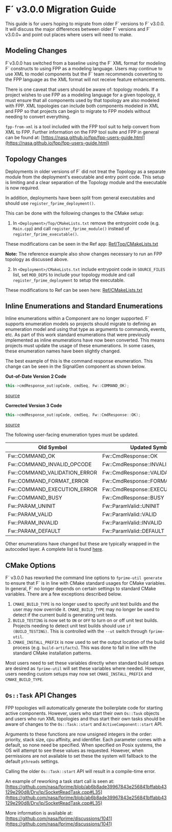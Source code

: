 # F´ v3.0.0 Migration Guide

This guide is for users hoping to migrate from older F´ versions to F´ v3.0.0.  It will discuss the major differences
between older F´ versions and F´ v3.0.0+ and point out places where users will need to make.

## Modeling Changes

F´v3.0.0 has switched from a baseline using the F´ XML format for modeling F´ constructs to using FPP as a modeling
language. Users may continue to use XML to model components but the F´ team recommends converting to the FPP language
as the XML format will not receive feature enhancements.

There is one caveat that users should be aware of: topology models. If a project wishes to use FPP as a modeling
language for a given topology, it must ensure that all components used by that topology are also modeled with FPP. XML
topologies can include both components modeled in XML and FPP so that projects can begin to migrate to FPP models
without needing to convert everything.

`fpp-from-xml` is a tool included with the FPP tool suit to help convert from XML to FPP.  Further information on the
FPP tool suite and FPP in general can be found at:
[https://nasa.github.io/fpp/fpp-users-guide.html](https://nasa.github.io/fpp/fpp-users-guide.html)

## Topology Changes

Deployments in older versions of F´ did not treat the Topology as a separate module from the deployment's executable and
entry point code. This setup is limiting and a clear separation of the Topology module and the executable is now required.

In addition, deployments have been split from general executables and should use `register_fprime_deployment()`.

This can be done with the following changes to the CMake setup:

1. In `<Deployment>/Top/CMakeLists.txt` remove the entrypoint code (e.g. `Main.cpp`) and call `register_fprime_module()`
instead of `register_fprime_executable()`.

These modifications can be seen in the Ref app: 
[Ref/Top/CMakeLists.txt](https://github.com/nasa/fprime/blob/034216bc73ac91e78ba03fda25362050a695a960/Ref/Top/CMakeLists.txt#L21)

**Note:** The reference example also show changes necessary to run an FPP topology as discussed above.

2. In `<Deployment>/CMakeLists.txt` include entrypoint code in `SOURCE_FILES` list, set `MOD_DEPS` to include your 
topology module and call `register_fprime_deployment` to setup the executable.
   
These modifications to Ref can be seen here: 
[Ref/CMakeLists.txt](https://github.com/nasa/fprime/blob/034216bc73ac91e78ba03fda25362050a695a960/Ref/CMakeLists.txt#L50-L53)

## Inline Enumerations and Standard Enumerations

Inline enumerations within a Component are no longer supported. F´ supports enumeration models so projects should
migrate to defining an enumeration model and using that type as arguments to commands, events, etc. As part of this work
standard enumerations that were previously implemented as inline enumerations have now been converted. This means
projects must update the usage of these enumerations. In some cases, these enumeration names have been slightly changed.

The best example of this is the command response enumeration.  This change can be seen in the SignalGen component as
shown below.

**Out-of-Date Version 2 Code**
```c++
this->cmdResponse_out(opCode, cmdSeq, Fw::COMMAND_OK);
```
[source](https://github.com/nasa/fprime/blob/ab6b8ade39967843e256841bffabb43129e290d8/Ref/SignalGen/SignalGen.cpp#L167)

**Corrected Version 3 Code**
```c++
this->cmdResponse_out(opCode, cmdSeq, Fw::CmdResponse::OK);
```
[source](https://github.com/nasa/fprime/blob/034216bc73ac91e78ba03fda25362050a695a960/Ref/SignalGen/SignalGen.cpp)

The following user-facing enumeration types must be updated.

| Old Symbol | Updated Symbol  |
|---|---|
| Fw::COMMAND_OK | Fw::CmdResponse::OK |
| Fw::COMMAND_INVALID_OPCODE | Fw::CmdResponse::INVALID_OPCODE |
| Fw::COMMAND_VALIDATION_ERROR | Fw::CmdResponse::VALIDATION_ERROR |
| Fw::COMMAND_FORMAT_ERROR | Fw::CmdResponse::FORMAT_ERROR |
| Fw::COMMAND_EXECUTION_ERROR | Fw::CmdResponse::EXECUTION_ERROR |
| Fw::COMMAND_BUSY | Fw::CmdResponse::BUSY |
| Fw::PARAM_UNINIT | Fw::ParamValid::UNINIT |
| Fw::PARAM_VALID | Fw::ParamValid::VALID |
| Fw::PARAM_INVALID | Fw::ParamValid::INVALID |
| Fw::PARAM_DEFAULT | Fw::ParamValid::DEFAULT |

Other enumerations have changed but these are typically wrapped in the autocoded layer. A complete list is found 
[here](../dev/v3-renamed-symbols.md).

## CMake Options

F´ v3.0.0 has reworked the command line options to `fprime-util generate` to ensure that F´ is in line with CMake
standard usages for CMake variables. In general, F´ no longer depends on certain settings to standard CMake variables.
There are a few exceptions described below.

1. `CMAKE_BUILD_TYPE` is no longer used to specify unit test builds and the user may now override it. `CMAKE_BUILD_TYPE`
may no longer be used to detect if the current build is generating unit tests.
2. `BUILD_TESTING` is now set to `ON` or `OFF` to turn on or off unit test builds. Projects needing to detect unit test 
builds should use `if (BUILD_TESTING)`. This is controlled with the `--ut` switch through `fprime-util`.
3. `CMAKE_INSTALL_PREFIX` is now used to set the output location of the build process (e.g. `build-artifacts`). This was
done to fall in line with the standard CMake installation patterns.

Most users need to set these variables directly when standard build setups are desired as `fprime-util` will set these
variables where needed. However, users needing custom setups may now set `CMAKE_INSTALL_PREFIX` and `CMAKE_BUILD_TYPE`.

## `Os::Task` API Changes

FPP topologies will automatically generate the boilerplate code for starting active components. However, users who start
their own `Os::Task` objects and users who run XML topologies and thus start their own tasks should be aware of changes
to the `Os::Task::start` and `ActiveComponent::start` API.

Arguments to these functions are now unsigned integers in the order: priority, stack size, cpu affinity, and identifier.
Each parameter comes with a default, so none need be specified.  When specified on Posix systems, the OS will attempt to
see these values as requested. However, when permissions are not available to set these the system will fallback to the
default `pthreads` settings.

Calling the older `Os::Task::start` API will result in a compile-time error.

An example of reworking a task start call is seen at: 
[https://github.com/nasa/fprime/blob/ab6b8ade39967843e256841bffabb43129e290d8/Drv/Ip/SocketReadTask.cpp#L35](https://github.com/nasa/fprime/blob/ab6b8ade39967843e256841bffabb43129e290d8/Drv/Ip/SocketReadTask.cpp#L35)

More information is available at:
[https://github.com/nasa/fprime/discussions/1041](https://github.com/nasa/fprime/discussions/1041)